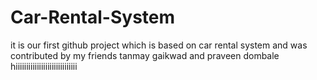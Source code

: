# Car-Rental-System
it is our first github project which is based on car rental system and was contributed by my friends tanmay gaikwad and praveen dombale hiiiiiiiiiiiiiiiiiiiiiiiiiiiii
